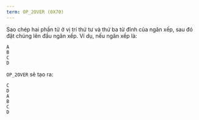 ```yaml
---
term: OP_2OVER (0X70)
---
```


Sao chép hai phần tử ở vị trí thứ tư và thứ ba từ đỉnh của ngăn xếp, sau đó đặt chúng lên đầu ngăn xếp. Ví dụ, nếu ngăn xếp là:

```text
A
B
C
D
```

`OP_2OVER` sẽ tạo ra:

```text
C
D
A
B
C
D
```